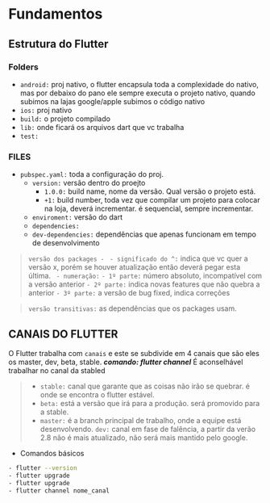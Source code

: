 # Fundamentos



## Estrutura do Flutter
### Folders
- `android:` proj nativo, o flutter encapsula toda a complexidade
do nativo, mas por debaixo do pano ele sempre executa o projeto 
nativo, quando subimos na lajas google/apple subimos o código nativo 
- `ios:` proj nativo
- `build:` o projeto compilado
- `lib:` onde ficará os arquivos dart que vc trabalha
- `test:` 

### FILES
- `pubspec.yaml:` toda a configuração do proj. 
   - `version:` versão dentro do proejto 
      - `1.0.0:` build name, nome da versão. Qual versão o projeto está.
      - `+1:` build number, toda vez que compilar um projeto para colocar na loja, deverá incrementar. é sequencial, sempre incrementar.
    - `enviroment:` versão do dart
    - `dependencies: `
    - `dev-dependencies:` dependências que apenas funcionam em tempo de desenvolvimento 
  
> `versão dos packages - `
>   `- significado do ^:` indica que vc quer a versão x, porém se houver atualização então deverá pegar esta última.
>  ` - numeração:`
>       `- 1º parte:` número absoluto, incompatível com a versão anterior
>       `- 2º parte:` indica novas features que não quebra a anterior
>       `- 3º parte:` a versão de bug fixed, indica correções
> 

> `versão transitivas:` as dependências que os packages usam.



## CANAIS DO FLUTTER
O Flutter trabalha com `canais` e este se subdivide em 4 canais que são eles os master, dev, beta, stable. ***comando: flutter channel*** 
É aconselhável trabalhar no canal da stabled
> - `stable:` canal que garante que as coisas não irão se quebrar. é onde se encontra o flutter estável. 
> - `beta:` está a versão que irá para a produção. será promovido para a stable.
> - `master:` é a branch principal de trabalho, onde a equipe está desenvolvendo.
> `dev:` canal em fase de falência, a partir da verão 2.8 não é mais atualizado, não será mais mantido pelo google.

- Comandos básicos
``` sh
- flutter --version
- flutter upgrade
- flutter upgrade
- flutter channel nome_canal
``` 

